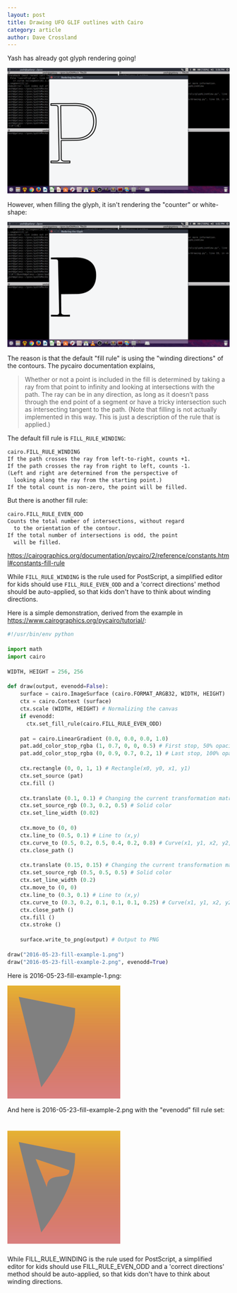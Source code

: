 ```yaml
---
layout: post
title: Drawing UFO GLIF outlines with Cairo
category: article
author: Dave Crossland
---
```


Yash has already got glyph rendering going!

![contour](files/img/2016-05-23-0.png)

However, when filling the glyph, it isn't rendering the "counter" or white-shape:

![contour](files/img/2016-05-23-1.png)

The reason is that the default "fill rule" is using the "winding directions" of the contours. 
The pycairo documentation explains,

> Whether or not a point is included in the fill is determined by taking a ray from that point to infinity and looking at intersections with the path. 
> The ray can be in any direction, as long as it doesn’t pass through the end point of a segment or have a tricky intersection such as intersecting tangent to the path. 
> (Note that filling is not actually implemented in this way. This is just a description of the rule that is applied.)

The default fill rule is `FILL_RULE_WINDING`:

    cairo.FILL_RULE_WINDING
    If the path crosses the ray from left-to-right, counts +1. 
    If the path crosses the ray from right to left, counts -1. 
    (Left and right are determined from the perspective of 
      looking along the ray from the starting point.) 
    If the total count is non-zero, the point will be filled.

But there is another fill rule:

    cairo.FILL_RULE_EVEN_ODD
    Counts the total number of intersections, without regard 
      to the orientation of the contour. 
    If the total number of intersections is odd, the point 
      will be filled.

<https://cairographics.org/documentation/pycairo/2/reference/constants.html#constants-fill-rule>

While `FILL_RULE_WINDING` is the rule used for PostScript, a simplified editor for kids should use `FILL_RULE_EVEN_ODD` and a 'correct directions' method should be auto-applied, so that kids don't have to think about winding directions.

Here is a simple demonstration, derived from the example in <https://www.cairographics.org/pycairo/tutorial/>:

```py
#!/usr/bin/env python

import math
import cairo

WIDTH, HEIGHT = 256, 256

def draw(output, evenodd=False):
    surface = cairo.ImageSurface (cairo.FORMAT_ARGB32, WIDTH, HEIGHT)
    ctx = cairo.Context (surface)
    ctx.scale (WIDTH, HEIGHT) # Normalizing the canvas
    if evenodd:
      ctx.set_fill_rule(cairo.FILL_RULE_EVEN_ODD)
    
    pat = cairo.LinearGradient (0.0, 0.0, 0.0, 1.0)
    pat.add_color_stop_rgba (1, 0.7, 0, 0, 0.5) # First stop, 50% opacity
    pat.add_color_stop_rgba (0, 0.9, 0.7, 0.2, 1) # Last stop, 100% opacity
    
    ctx.rectangle (0, 0, 1, 1) # Rectangle(x0, y0, x1, y1)
    ctx.set_source (pat)
    ctx.fill ()
    
    ctx.translate (0.1, 0.1) # Changing the current transformation matrix
    ctx.set_source_rgb (0.3, 0.2, 0.5) # Solid color
    ctx.set_line_width (0.02)
    
    ctx.move_to (0, 0)
    ctx.line_to (0.5, 0.1) # Line to (x,y)
    ctx.curve_to (0.5, 0.2, 0.5, 0.4, 0.2, 0.8) # Curve(x1, y1, x2, y2, x3, y3)
    ctx.close_path ()
    
    ctx.translate (0.15, 0.15) # Changing the current transformation matrix
    ctx.set_source_rgb (0.5, 0.5, 0.5) # Solid color
    ctx.set_line_width (0.2)
    ctx.move_to (0, 0)
    ctx.line_to (0.3, 0.1) # Line to (x,y)
    ctx.curve_to (0.3, 0.2, 0.1, 0.1, 0.1, 0.25) # Curve(x1, y1, x2, y2, x3, y3)
    ctx.close_path ()
    ctx.fill ()
    ctx.stroke ()
    
    surface.write_to_png(output) # Output to PNG

draw("2016-05-23-fill-example-1.png")
draw("2016-05-23-fill-example-2.png", evenodd=True)
```

Here is 2016-05-23-fill-example-1.png:

![cairo default fill](files/img/2016-05-23-fill-example-1.png)

And here is 2016-05-23-fill-example-2.png with the "evenodd" fill rule set:

![cairo evenodd fill](files/img/2016-05-23-fill-example-2.png)
=======
While FILL_RULE_WINDING is the rule used for PostScript, a simplified editor for kids should use FILL_RULE_EVEN_ODD and a 'correct directions' method should be auto-applied, so that kids don't have to think about winding directions.
